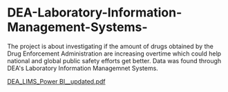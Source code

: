 # DEA-Laboratory-Information-Management-Systems-
The project is about investigating if the amount of drugs obtained by the Drug Enforcement Administration are increasing overtime which could help national and global public safety efforts get better. Data was found through DEA's Laboratory Information Managemnet Systems.

[DEA_LIMS_Power BI__updated.pdf](https://github.com/user-attachments/files/16008549/DEA_LIMS_Power.BI__updated.pdf)
